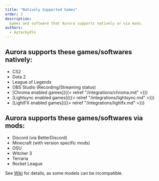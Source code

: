 ```yaml
---
title: "Natively Supported Games"
order: 3
description:
  Games and software that Aurora supports natively or via mods.
authors:
  - Aytackydln
---
```


## Aurora supports these games/softwares natively:
- CS2
- Dota 2
- League of Legends
- OBS Studio (Recording/Streaming status)
- [Chroma enabled games]({{< relref "/integrations/chroma.md" >}})
- [Lightsync enabled games]({{< relref "/integrations/lightsync.md" >}})
- [LightFX enabled games]({{< relref "/integrations/lightfx.md" >}})

## Aurora supports these games/softwares via mods:
- Discord (via BetterDiscord)
- Minecraft (with version specific mods)
- OSU
- Witcher 3
- Terraria
- Rocket League

See [Wiki](https://github.com/Aurora-RGB/Aurora/wiki/Supported-Devices) for details, as some models can be incompatible.
